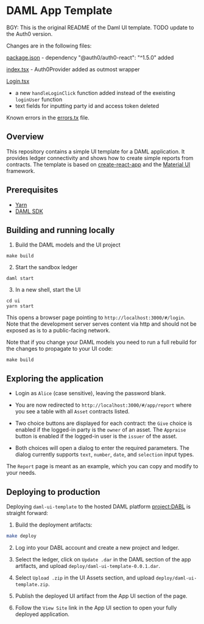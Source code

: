 # DAML App Template

BGY: This is the original README of the Daml UI template. TODO update to the Auth0 version. 

Changes are in the following files:

[package.json](https://github.com/gyorgybalazsi/daml-ui-template-with-auth0/blob/main/ui/package.json) - dependency "@auth0/auth0-react": "^1.5.0" added

[index.tsx](https://github.com/gyorgybalazsi/daml-ui-template-with-auth0/blob/main/ui/src/index.tsx) - Auth0Provider added as outmost wrapper

[Login.tsx](https://github.com/gyorgybalazsi/daml-ui-template-with-auth0/blob/main/ui/src/pages/login/Login.tsx) 

  - a new `handleLoginClick` function added instead of the exeisting `loginUser` function
  - text fields for inputting party id and access token deleted

Known errors in the [errors.tx](https://github.com/gyorgybalazsi/daml-ui-template-with-auth0/blob/main/errors.txt) file.

## Overview

This repository contains a simple UI template for a DAML application. It provides ledger connectivity and shows how to create simple reports from contracts. The template is based on [create-react-app](https://github.com/facebook/create-react-app) and the [Material UI](https://material-ui.com/) framework.

## Prerequisites

* [Yarn](https://yarnpkg.com/lang/en/docs/install/)
* [DAML SDK](https://docs.daml.com/getting-started/installation.html)

## Building and running locally

1. Build the DAML models and the UI project
```
make build
```

2. Start the sandbox ledger
```
daml start
```

3. In a new shell, start the UI
```
cd ui
yarn start
```

This opens a browser page pointing to `http://localhost:3000/#/login`. Note that the development server serves content via http and should not be exposed as is to a public-facing network.

Note that if you change your DAML models you need to run a full rebuild for the changes to propagate to your UI code:
```
make build
```

## Exploring the application

- Login as `Alice` (case sensitive), leaving the password blank.

- You are now redirected to `http://localhost:3000/#/app/report` where you see a table with all `Asset` contracts listed.

- Two choice buttons are displayed for each contract: the `Give` choice is enabled if the logged-in party is the `owner` of an asset. The `Appraise` button is enabled if the logged-in user is the `issuer` of the asset.

- Both choices will open a dialog to enter the required parameters. The dialog currently supports `text`, `number`, `date`, and `selection` input types.

The `Report` page is meant as an example, which you can copy and modify to your needs.

## Deploying to production

Deploying `daml-ui-template` to the hosted DAML platform [project:DABL](http://projectdabl.com/) is straight forward:

1. Build the deployment artifacts:

```bash
make deploy
```

2. Log into your DABL account and create a new project and ledger.

3. Select the ledger, click on `Update .dar` in the DAML section of the app artifacts, and upload `deploy/daml-ui-template-0.0.1.dar`.

4. Select `Upload .zip` in the UI Assets section, and upload `deploy/daml-ui-template.zip`.

5. Publish the deployed UI artifact from the App UI section of the page.

6. Follow the `View Site` link in the App UI section to open your fully deployed application.
